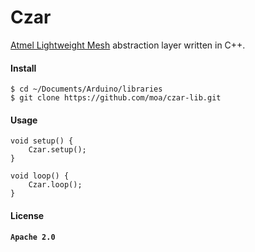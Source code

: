 # Czar

[Atmel Lightweight Mesh](http://www.atmel.com/tools/lightweight_mesh.aspx) abstraction layer written in C++.

#### Install

```Shell
$ cd ~/Documents/Arduino/libraries
$ git clone https://github.com/moa/czar-lib.git
```

#### Usage

```Arduino
void setup() {
    Czar.setup();
}
    
void loop() {
    Czar.loop();
}
```

#### License

**`Apache 2.0`**

